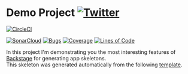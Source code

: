 #  Demo Project [![Twitter](https://img.shields.io/twitter/follow/piotr_minkowski.svg?style=social&logo=twitter&label=Follow%20Me)](https://twitter.com/piotr_minkowski)

[![CircleCI](https://circleci.com/gh/granatengeorg-de/sample-spring-boot-app-openshift.svg?style=svg)](https://circleci.com/gh/granatengeorg-de/sample-spring-boot-app-openshift)

[![SonarCloud](https://sonarcloud.io/images/project_badges/sonarcloud-black.svg)](https://sonarcloud.io/dashboard?id=granatengeorg-de_sample-spring-boot-app-openshift)
[![Bugs](https://sonarcloud.io/api/project_badges/measure?project=granatengeorg-de_sample-spring-boot-app-openshift&metric=bugs)](https://sonarcloud.io/dashboard?id=granatengeorg-de_sample-spring-boot-app-openshift)
[![Coverage](https://sonarcloud.io/api/project_badges/measure?project=granatengeorg-de_sample-spring-boot-app-openshift&metric=coverage)](https://sonarcloud.io/dashboard?id=granatengeorg-de_sample-spring-boot-app-openshift)
[![Lines of Code](https://sonarcloud.io/api/project_badges/measure?project=granatengeorg-de_sample-spring-boot-app-openshift&metric=ncloc)](https://sonarcloud.io/dashboard?id=granatengeorg-de_sample-spring-boot-app-openshift)

In this project I'm demonstrating you the most interesting features of [Backstage](https://backstage.io/) for generating app skeletons. \
This skeleton was generated automatically from the following [template](https://github.com/granatengeorg-de/backstage-templates/blob/master/templates/spring-boot-basic/template.yaml).